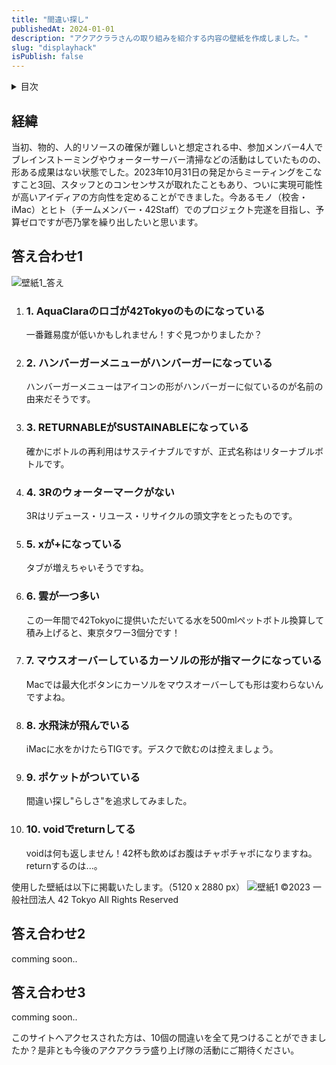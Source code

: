 ```yaml
---
title: "間違い探し"
publishedAt: 2024-01-01
description: "アクアクララさんの取り組みを紹介する内容の壁紙を作成しました。"
slug: "displayhack"
isPublish: false
---
```


<details>
<summary>目次</summary>

1. [経緯](#経緯)
2. [答え合わせ1](#答え合わせ1)
3. [答え合わせ2](#答え合わせ2)
4. [答え合わせ3](#答え合わせ3)

</details>

## 経緯
当初、物的、人的リソースの確保が難しいと想定される中、参加メンバー4人でブレインストーミングやウォーターサーバー清掃などの活動はしていたものの、形ある成果はない状態でした。2023年10月31日の発足からミーティングをこなすこと3回、スタッフとのコンセンサスが取れたこともあり、ついに実現可能性が高いアイディアの方向性を定めることができました。今あるモノ（校舎・iMac）とヒト（チームメンバー・42Staff）でのプロジェクト完遂を目指し、予算ゼロですが壱乃掌を繰り出したいと思います。

## 答え合わせ1

![壁紙1_答え]

1. ### 1. AquaClaraのロゴが42Tokyoのものになっている
    一番難易度が低いかもしれません！すぐ見つかりましたか？
2. ### 2. ハンバーガーメニューがハンバーガーになっている
    ハンバーガーメニューはアイコンの形がハンバーガーに似ているのが名前の由来だそうです。
3. ### 3. RETURNABLEがSUSTAINABLEになっている
    確かにボトルの再利用はサステイナブルですが、正式名称はリターナブルボトルです。
4. ### 4. 3Rのウォーターマークがない
    3Rはリデュース・リユース・リサイクルの頭文字をとったものです。
5. ### 5. xが+になっている
    タブが増えちゃいそうですね。
6. ### 6. 雲が一つ多い
    この一年間で42Tokyoに提供いただいてる水を500mlペットボトル換算して積み上げると、東京タワー3個分です！
7. ### 7. マウスオーバーしているカーソルの形が指マークになっている
    Macでは最大化ボタンにカーソルをマウスオーバーしても形は変わらないんですよね。
8. ### 8. 水飛沫が飛んでいる
    iMacに水をかけたらTIGです。デスクで飲むのは控えましょう。
9. ### 9. ポケットがついている
    間違い探し"らしさ"を追求してみました。
10. ### 10. voidでreturnしてる
    voidは何も返しません！42杯も飲めばお腹はチャポチャポになりますね。returnするのは...。

使用した壁紙は以下に掲載いたします。（5120 x 2880 px）
![壁紙1]
©2023 一般社団法人 42 Tokyo All Rights Reserved

## 答え合わせ2
comming soon..

<!--![壁紙2_答え]

1. ### 1. 
    
2. ### 2. 
    
3. ### 3. 
    
4. ### 4. 
    
5. ### 5. 
    
6. ### 6. 
    
7. ### 7. 
    
8. ### 8. 
    
9. ### 9. 
    
10. ### 10. 
    

使用した壁紙は以下に掲載いたします。（5120 x 2880 px）
![壁紙2]
©2023 一般社団法人 42 Tokyo All Rights Reserved-->

## 答え合わせ3
comming soon..

<!--![壁紙3_答え]

1. ### 1. 
    
2. ### 2. 
    
3. ### 3. 
    
4. ### 4. 
    
5. ### 5. 
    
6. ### 6. 
    
7. ### 7. 
    
8. ### 8. 
    
9. ### 9. 
    
10. ### 10. 
    

使用した壁紙は以下に掲載いたします。（5120 x 2880 px）
![壁紙3]
©2023 一般社団法人 42 Tokyo All Rights Reserved-->

このサイトへアクセスされた方は、10個の間違いを全て見つけることができましたか？是非とも今後のアクアクララ盛り上げ隊の活動にご期待ください。


[壁紙1]: /wallpaper_1.png
[壁紙1_答え]: /wallpaper_answer_1.png
[壁紙2]: /wallpaper_2.png
[壁紙2_答え]: /wallpaper_answer_2.png
[壁紙3]: /wallpaper_3.png
[壁紙3_答え]: /wallpaper_answer_3.png


